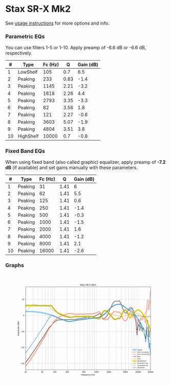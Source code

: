 # Stax SR-X Mk2
See [usage instructions](https://github.com/jaakkopasanen/AutoEq#usage) for more options and info.

### Parametric EQs
You can use filters 1-5 or 1-10. Apply preamp of -6.6 dB or -6.6 dB, respectively.

|   # | Type      |   Fc (Hz) |    Q |   Gain (dB) |
|-----|-----------|-----------|------|-------------|
|   1 | LowShelf  |       105 | 0.7  |         6.5 |
|   2 | Peaking   |       233 | 0.83 |        -1.4 |
|   3 | Peaking   |      1145 | 2.21 |        -3.2 |
|   4 | Peaking   |      1618 | 2.26 |         4.4 |
|   5 | Peaking   |      2793 | 3.35 |        -3.3 |
|   6 | Peaking   |        82 | 3.56 |         1.8 |
|   7 | Peaking   |       121 | 2.27 |        -0.6 |
|   8 | Peaking   |      3603 | 5.07 |        -1.9 |
|   9 | Peaking   |      4804 | 3.51 |         3.8 |
|  10 | HighShelf |     10000 | 0.7  |        -0.8 |

### Fixed Band EQs
When using fixed band (also called graphic) equalizer, apply preamp of **-7.2 dB** (if available) and set gains manually with these parameters.

|   # | Type    |   Fc (Hz) |    Q |   Gain (dB) |
|-----|---------|-----------|------|-------------|
|   1 | Peaking |        31 | 1.41 |         6   |
|   2 | Peaking |        62 | 1.41 |         5.5 |
|   3 | Peaking |       125 | 1.41 |         0.6 |
|   4 | Peaking |       250 | 1.41 |        -1.4 |
|   5 | Peaking |       500 | 1.41 |        -0.3 |
|   6 | Peaking |      1000 | 1.41 |        -1.5 |
|   7 | Peaking |      2000 | 1.41 |         1.6 |
|   8 | Peaking |      4000 | 1.41 |        -1.2 |
|   9 | Peaking |      8000 | 1.41 |         2.1 |
|  10 | Peaking |     16000 | 1.41 |        -2.6 |

### Graphs
![](./Stax%20SR-X%20Mk2.png)
